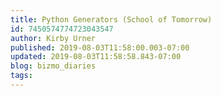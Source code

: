 ```yaml
---
title: Python Generators (School of Tomorrow)
id: 7450574774723043547
author: Kirby Urner
published: 2019-08-03T11:58:00.003-07:00
updated: 2019-08-03T11:58:58.843-07:00
blog: bizmo_diaries
tags: 
---
```


